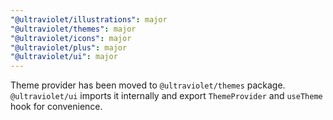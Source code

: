 ```yaml
---
"@ultraviolet/illustrations": major
"@ultraviolet/themes": major
"@ultraviolet/icons": major
"@ultraviolet/plus": major
"@ultraviolet/ui": major
---
```


Theme provider has been moved to `@ultraviolet/themes` package. `@ultraviolet/ui` imports it internally and export `ThemeProvider` and `useTheme` hook for convenience.
